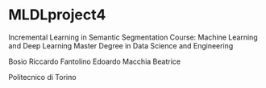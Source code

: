 # MLDLproject4

Incremental Learning in Semantic Segmentation
Course: Machine Learning and Deep Learning
Master Degree in Data Science and Engineering

Bosio Riccardo
Fantolino Edoardo
Macchia Beatrice

Politecnico di Torino
